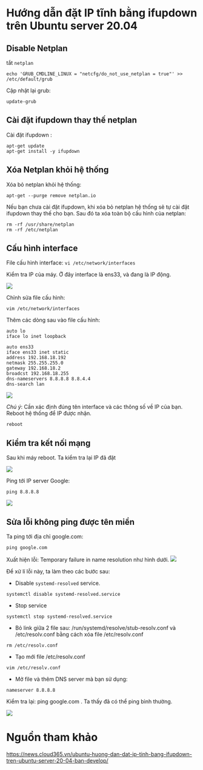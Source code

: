 # Hướng dẫn đặt IP tĩnh bằng ifupdown trên Ubuntu server 20.04

## Disable Netplan

tắt `netplan`
```
echo 'GRUB_CMDLINE_LINUX = "netcfg/do_not_use_netplan = true"' >>  /etc/default/grub
```
Cập nhật lại grub:

```
update-grub
```
## Cài đặt ifupdown thay thế netplan

Cài đặt ifupdown :
```
apt-get update
apt-get install -y ifupdown
```
## Xóa Netplan khỏi hệ thống

Xóa bỏ netplan khỏi hệ thống:
```
apt-get --purge remove netplan.io
```
Nếu bạn chưa cài đặt ifupdown, khi xóa bỏ netplan hệ thống sẽ tự cài đặt ifupdown thay thế cho bạn.
Sau đó ta xóa toàn bộ cấu hình của netplan:
```
rm -rf /usr/share/netplan
rm -rf /etc/netplan
```
## Cấu hình interface
File cấu hình interface: `vi /etc/network/interfaces`

Kiểm tra IP của máy. Ở đây interface là ens33, và đang là IP động.

<img src="https://image.prntscr.com/image/_ikg1cbOR7i6Axby7WIiGA.png">

Chỉnh sửa file cấu hình:
```
vim /etc/network/interfaces
```
Thêm các dòng sau vào file cấu hình:
```
auto lo
iface lo inet loopback

auto ens33
iface ens33 inet static
address 192.168.18.192
netmask 255.255.255.0
gateway 192.168.18.2
broadcst 192.168.18.255
dns-nameservers 8.8.8.8 8.8.4.4
dns-search lan
```

<img src="https://image.prntscr.com/image/BbdahOE3QbmEhoQycot6dg.png">

*Chú ý*: Cần xác định đúng tên interface và các thông số về IP của bạn.
Reboot hệ thống để IP được nhận.
```
reboot
```
## Kiểm tra kết nối mạng
Sau khi máy reboot. Ta kiểm tra lại IP đã đặt

<img src="https://image.prntscr.com/image/5QnHpNbWQjunsIDG3cOVLw.png">

Ping tới IP server Google:
```
ping 8.8.8.8
```
<img src="https://image.prntscr.com/image/D9p-qHagS7aalJWv6p2rTw.png">


## Sửa lỗi không ping được tên miền
Ta ping tới địa chỉ google.com:
```
ping google.com
```
Xuất hiện lỗi: Temporary failure in name resolution như hình dưới.
<img src="https://image.prntscr.com/image/RrgC_dtYRWqSy6q9y7hTmg.png">

Để xử lí lỗi này, ta làm theo các bước sau:
  - Disable `systemd-resolved` service.
```
systemctl disable systemd-resolved.service
```
  - Stop service
```
systemctl stop systemd-resolved.service
```
  - Bỏ link giữa 2 file sau: /run/systemd/resolve/stub-resolv.conf và /etc/resolv.conf bằng cách xóa file /etc/resolv.conf
```
rm /etc/resolv.conf
```
  - Tạo mới file /etc/resolv.conf
```
vim /etc/resolv.conf
```
   - Mở file và thêm DNS server mà bạn sử dụng:


```
nameserver 8.8.8.8
```
Kiểm tra lại: ping google.com . Ta thấy đã có thể ping bình thường.

<img src="https://image.prntscr.com/image/z2cJO31MT3a_Dljbu7ze5A.png">

# Nguồn tham khảo

https://news.cloud365.vn/ubuntu-huong-dan-dat-ip-tinh-bang-ifupdown-tren-ubuntu-server-20-04-ban-develop/

